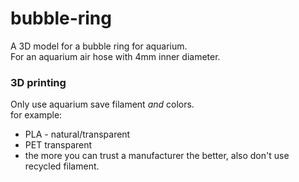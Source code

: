 bubble-ring
===========

A 3D model for a bubble ring for aquarium.  
For an aquarium air hose with 4mm inner diameter.


### 3D printing

Only use aquarium save filament _and_ colors.  
for example:
- PLA - natural/transparent
- PET transparent
- the more you can trust a manufacturer the better, also don't use recycled filament.
